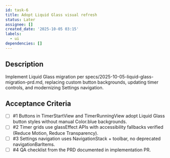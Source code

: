 ```yaml
---
id: task-6
title: Adopt Liquid Glass visual refresh
status: Later
assignee: []
created_date: '2025-10-05 03:15'
labels:
  - ui
dependencies: []
---
```


## Description

Implement Liquid Glass migration per specs/2025-10-05-liquid-glass-migration-prd.md, replacing custom button backgrounds, updating timer controls, and modernizing Settings navigation.

## Acceptance Criteria
<!-- AC:BEGIN -->
- [ ] #1 Buttons in TimerStartView and TimerRunningView adopt Liquid Glass button styles without manual Color.blue backgrounds.
- [ ] #2 Timer grids use glassEffect APIs with accessibility fallbacks verified (Reduce Motion, Reduce Transparency).
- [ ] #3 Settings navigation uses NavigationStack + toolbar, no deprecated navigationBarItems.
- [ ] #4 QA checklist from the PRD documented in implementation PR.
<!-- AC:END -->
